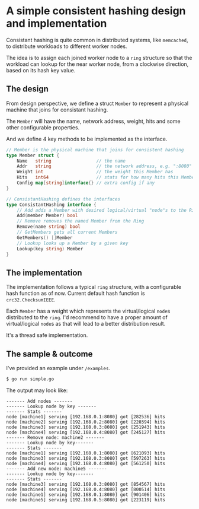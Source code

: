 # A simple consistent hashing design and implementation

Consistant hashing is quite common in distributed systems, like `memcached`, to distribute workloads to different worker nodes.

The idea is to assign each joined worker node to a `ring` structure so that the workload can lookup for the near worker node, from a clockwise direction, based on its hash key value.

## The design

From design perspective, we define a struct `Member` to represent a physical machine that joins for consistant hashing.

The `Member` will have the name, network address, weight, hits and some other configurable properties.

And we define 4 key methods to be implemented as the interface.

```go
// Member is the physical machine that joins for consistent hashing
type Member struct {
	Name   string                 // the name
	Addr   string                 // the network address, e.g. ":8080" or "https://server.com"
	Weight int                    // the weight this Member has
	Hits   int64                  // stats for how many hits this Member has after it joins the ring
	Config map[string]interface{} // extra config if any
}

// ConsistantHashing defines the interfaces
type ConsistantHashing interface {
	// Add adds a Member with desired logical/virtual "node"s to the Ring
	Add(member Member) bool
	// Remove removes the named Member from the Ring
	Remove(name string) bool
	// GetMembers gets all current Members
	GetMembers() []Member
	// Lookup looks up a Member by a given key
	Lookup(key string) Member
}
```


## The implementation

The implementation follows a typical `ring` structure, with a configurable hash function as of now.
Current default hash function is `crc32.ChecksumIEEE`.

Each `Member` has a weight which represents the virtual/logical `node`s distributed to the `ring`.
I'd recommend to have a proper amount of virtual/logical `node`s as that will lead to a better distribution result.

It's a thread safe implementation.


## The sample & outcome

I've provided an example under `/examples`.

```sh
$ go run simple.go
```

The output may look like: 

```log
------- Add nodes -------
------- Lookup node by key -------
------- Stats -------
node [machine1] serving [192.168.0.1:8080] got [282536] hits
node [machine2] serving [192.168.0.2:8080] got [220394] hits
node [machine3] serving [192.168.0.3:8080] got [251943] hits
node [machine4] serving [192.168.0.4:8080] got [245127] hits
------- Remove node: machine2 -------
------- Lookup node by key-------
------- Stats -------
node [machine1] serving [192.168.0.1:8080] got [621093] hits
node [machine3] serving [192.168.0.3:8080] got [597263] hits
node [machine4] serving [192.168.0.4:8080] got [561250] hits
------- Add new node: machine5 -------
------- Lookup node by key-------
------- Stats -------
node [machine3] serving [192.168.0.3:8080] got [854567] hits
node [machine4] serving [192.168.0.4:8080] got [800514] hits
node [machine1] serving [192.168.0.1:8080] got [901406] hits
node [machine5] serving [192.168.0.5:8080] got [223119] hits
```
